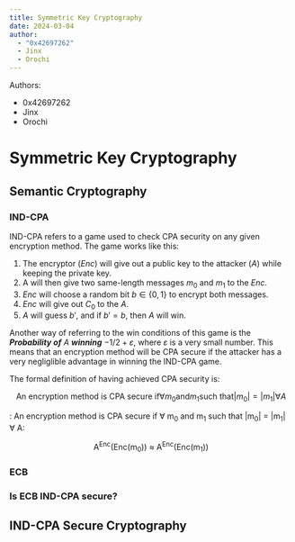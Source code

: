 ```yaml
---
title: Symmetric Key Cryptography
date: 2024-03-04
author:
  - "0x42697262"
  - Jinx
  - Orochi
---
```


Authors:

- 0x42697262
- Jinx
- Orochi

# Symmetric Key Cryptography

## Semantic Cryptography

### IND-CPA

IND-CPA refers to a game used to check CPA security on any given encryption method.
The game works like this:

1. The encryptor ($Enc$) will give out a public key to the attacker ($A$) while keeping the private key.
2. A will then give two same-length messages $m_0$ and $m_1$ to the $Enc$.
3. $Enc$ will choose a random bit $b \in \{0, 1\}$ to encrypt both messages.
4. $Enc$ will give out $C_0$ to the $A$.
5. $A$ will guess $b\prime$, and if $b\prime = b$, then $A$ will win.

Another way of referring to the win conditions of this game is the **_Probability of_** $A$ **_winning_** $-1/2 + \varepsilon$, where $\varepsilon$ is a very small number.
This means that an encryption method will be CPA secure if the attacker has a very negliglible advantage in winning the IND-CPA game.

The formal definition of having achieved CPA security is:

$$
\text{An encryption method is CPA secure if} \forall m_0 \text{and} m_1 \text{such that} \vert m_0 \vert = \vert m_1 \vert \forall A
$$

: An encryption method is CPA secure if ∀ m<sub>0</sub> and m<sub>1</sub> such that |m<sub>0</sub>| = |m<sub>1</sub>| ∀ A: <center>A<sup>Enc</sup>(Enc(m<sub>0</sub>)) ≈ A<sup>Enc</sup>(Enc(m<sub>1</sub>))

</center>

### ECB

### Is ECB IND-CPA secure?

## IND-CPA Secure Cryptography
